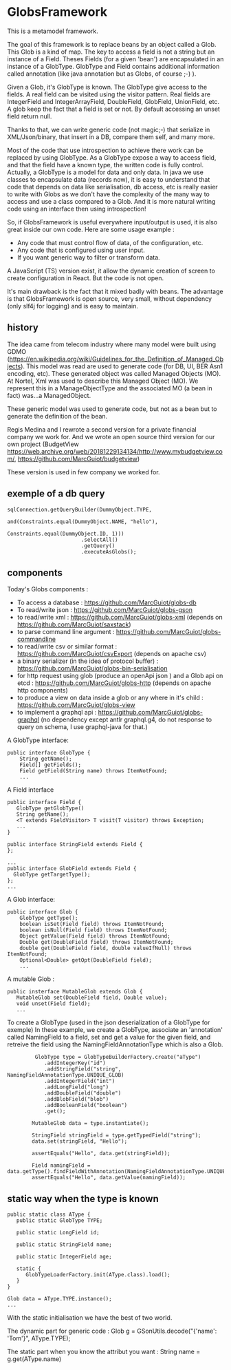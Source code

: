 # GlobsFramework
This is a metamodel framework.

The goal of this framework is to replace beans by an object called a Glob. This Glob is a kind of map. The key to access a field 
is not a string but an instance of a Field. Theses Fields (for a given 'bean') are encapsulated in an instance of a GlobType. GlobType and Field 
contains additional information called annotation (like java annotation but as Globs, of course ;-) ).

Given a Glob, it's GlobType is known. The GlobType give access to the fields. A real field can be visited using the visitor pattern.
Real fields are IntegerField and IntegerArrayField, DoubleField, GlobField, UnionField, etc.
A glob keep the fact that a field is set or not. By default accessing an unset field return null. 

Thanks to that, we can write generic code (not magic;-) that serialize in XML/Json/binary,
that insert in a DB, compare them self, and many more.

Most of the code that use introspection to achieve there work can be replaced by using GlobType. As a GlobType 
expose a way to access field, and that the field have a known type, the written code is fully control.
Actually, a GlobType is a model for data and only data. In java we use classes to encapsulate data (records now), it is easy to understand that
code that depends on data like serialisation, db access, etc is really easier to write with Globs as we don't have the complexity 
of the many way to access and use a class compared to a Glob. And it is more natural writing code using an interface then using introspection!

So, if GlobsFramework is useful everywhere input/output is used, it is also great inside our own code.
Here are some usage example :
* Any code that must control flow of data, of the configuration, etc.
* Any code that is configured using user input.
* If you want generic way to filter or transform data.

A JavaScript (TS) version exist, it allow the dynamic creation of screen to create configuration in React. But the code is not open. 

It's main drawback is the fact that it mixed badly with beans.
The advantage is that GlobsFramework is open source, very small, without dependency (only slf4j for logging) and is easy to maintain.

## history
The idea came from telecom industry where many model were built using GDMO (https://en.wikipedia.org/wiki/Guidelines_for_the_Definition_of_Managed_Objects).
This model was read are used to generate code (for DB, UI, BER Asn1 encoding, etc). These generated object was called Managed Objects (MO).
At Nortel, Xml was used to describe this Managed Object (MO). We represent this in a ManageObjectType and the associated MO (a bean in fact) was...a ManagedObject.

These generic model was used to generate code, but not as a bean but to generate the definition of the bean.

Regis Medina and I rewrote a second version for a private financial company we work for. And we wrote an open source third version 
for our own project (BudgetView https://web.archive.org/web/20181229134134/http://www.mybudgetview.com/, https://github.com/MarcGuiot/budgetview)

These version is used in few company we worked for.

## exemple of a db query

```
sqlConnection.getQueryBuilder(DummyObject.TYPE,
                                and(Constraints.equal(DummyObject.NAME, "hello"),
                                        Constraints.equal(DummyObject.ID, 1)))
                        .selectAll()
                        .getQuery()
                        .executeAsGlobs();
```


## components

Today's Globs components :

* To access a database : https://github.com/MarcGuiot/globs-db
* To read/write json : https://github.com/MarcGuiot/globs-gson
* to read/write xml : https://github.com/MarcGuiot/globs-xml (depends on https://github.com/MarcGuiot/saxstack)
* to parse command line argument : https://github.com/MarcGuiot/globs-commandline
* to read/write csv or similar format : https://github.com/MarcGuiot/csvExport (depends on apache csv)
* a binary serializer (in the idea of protocol buffer) : https://github.com/MarcGuiot/globs-bin-serialisation
* for http request using glob (produce an openApi json ) and a Glob api on etcd : https://github.com/MarcGuiot/globs-http (depends on apache http components)
* to produce a view on data inside a glob or any where in it's child : https://github.com/MarcGuiot/globs-view
* to implement a graphql api : https://github.com/MarcGuiot/globs-graphql (no dependency except antlr graphql.g4, do not response to query on schema, I use graphql-java for that.)


A GlobType interface:
```
public interface GlobType {
    String getName();
    Field[] getFields();
    Field getField(String name) throws ItemNotFound;
    ...
```

A Field interface
```
public interface Field {
   GlobType getGlobType()
   String getName();
   <T extends FieldVisitor> T visit(T visitor) throws Exception;
   ...
}

public interface StringField extends Field {
};

...
public interface GlobField extends Field {
  GlobType getTargetType();
};
...
```


A Glob interface:
```
public interface Glob {
    GlobType getType();
    boolean isSet(Field field) throws ItemNotFound;
    boolean isNull(Field field) throws ItemNotFound;
    Object getValue(Field field) throws ItemNotFound;
    Double get(DoubleField field) throws ItemNotFound;
    double get(DoubleField field, double valueIfNull) throws ItemNotFound;
    Optional<Double> getOpt(DoubleField field);
    ...

```

A mutable Glob :
```
public insterface MutableGlob extends Glob {
   MutableGlob set(DoubleField field, Double value);
   void unset(Field field);
   ...
```

To create a GlobType (used in the json deserialization of a GlobType for exemple)
In these example, we create a GlobType, associate an 'annotation' called NamingField to a field, set and get a value for the given field,
and retreive the field using the NamingFieldAnnotationType which is also a Glob.

```
         GlobType type = GlobTypeBuilderFactory.create("aType")
            .addIntegerKey("id")
            .addStringField("string", NamingFieldAnnotationType.UNIQUE_GLOB)
            .addIntegerField("int")
            .addLongField("long")
            .addDoubleField("double")
            .addBlobField("blob")
            .addBooleanField("boolean")
            .get();

        MutableGlob data = type.instantiate();

        StringField stringField = type.getTypedField("string");
        data.set(stringField, "Hello");

        assertEquals("Hello", data.get(stringField));

        Field namingField = data.getType().findFieldWithAnnotation(NamingFieldAnnotationType.UNIQUE_KEY);
        assertEquals("Hello", data.getValue(namingField));
```

## static way when the type is known
```
public static class AType {
   public static GlobType TYPE;
   
   public static LongField id;

   public static StringField name;
   
   public static IntegerField age;
   
   static {
      GlobTypeLoaderFactory.init(AType.class).load();
   }
}

Glob data = AType.TYPE.instance();
...

```

With the static initialisation we have the best of two world.

The dynamic part for generic code : Glob g = GSonUtils.decode("{'name': 'Tom'}", AType.TYPE);

The static part when you know the attribut you want : String name = g.get(AType.name)

